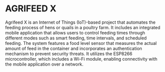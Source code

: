 # AGRIFEED X

Agrifeed X is an Internet of Things (IoT)-based project that automates the feeding process of hens or quails in a poultry farm. It includes an integrated mobile application that allows users to control feeding times through different modes such as smart feeding, time intervals, and scheduled feeding. The system features a food level sensor that measures the actual amount of feed in the container and incorporates an authentication mechanism to prevent security threats. It utilizes the ESP8266 microcontroller, which includes a Wi-Fi module, enabling connectivity with the mobile application over a network.

